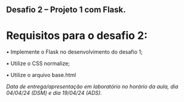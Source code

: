 ## Desafio 2 – Projeto 1 com Flask.
# Requisitos para o desafio 2:
  • Implemente o Flask no desenvolvimento do desafio 1;

  • Utilize o CSS normalize;

  • Utilize o arquivo base.html

*Data de entrega/apresentação em laboratório no horário da aula, dia 04/04/24 (DSM) e dia
19/04/24 (ADS).*
